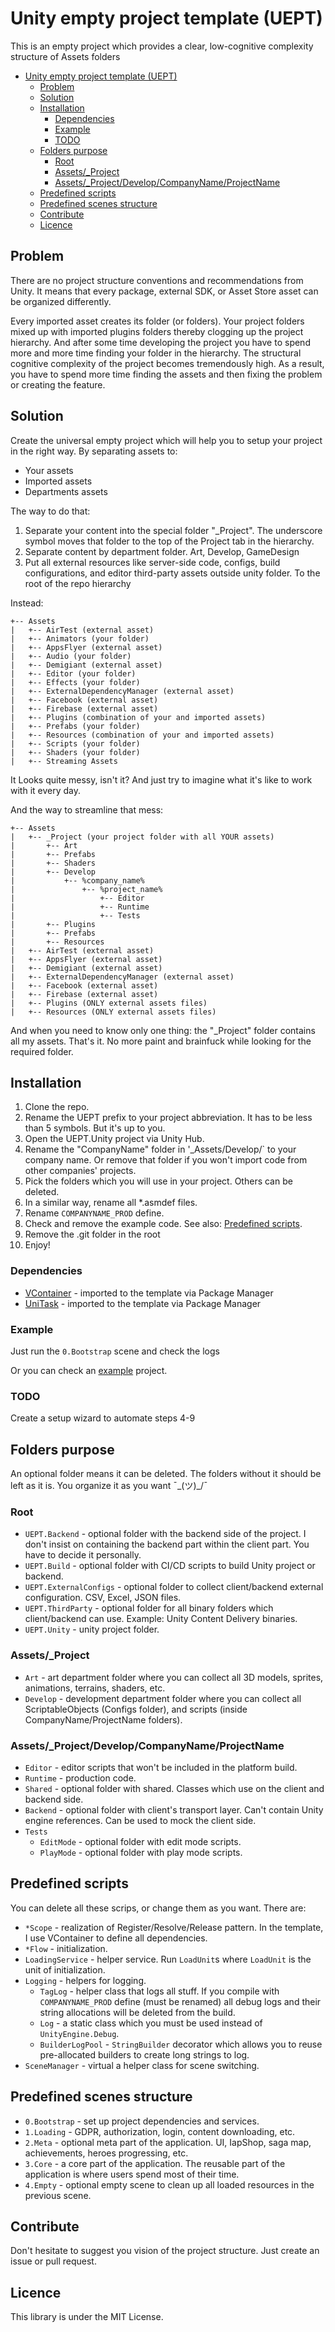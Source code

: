 Unity empty project template (UEPT)
===

This is an empty project which provides a clear, low-cognitive complexity structure of Assets folders

<!-- TOC -->
* [Unity empty project template (UEPT)](#unity-empty-project-template--uept-)
  * [Problem](#problem)
  * [Solution](#solution)
  * [Installation](#installation)
    * [Dependencies](#dependencies)
    * [Example](#example)
    * [TODO](#todo)
  * [Folders purpose](#folders-purpose)
    * [Root](#root)
    * [Assets/_Project](#assets-_-project)
    * [Assets/_Project/Develop/CompanyName/ProjectName](#assets-_-projectdevelopcompanynameprojectname)
  * [Predefined scripts](#predefined-scripts)
  * [Predefined scenes structure](#predefined-scenes-structure)
  * [Contribute](#contribute)
  * [Licence](#licence)
<!-- TOC -->

## Problem

There are no project structure conventions and recommendations from Unity. It means that every package, external SDK, or Asset Store asset can be organized differently.

Every imported asset creates its folder (or folders). Your project folders mixed up with imported plugins folders thereby clogging up the project hierarchy.
And after some time developing the project you have to spend more and more time finding your folder in the hierarchy.
The structural cognitive complexity of the project becomes tremendously high. As a result, you have to spend more time finding the assets and then fixing the problem or creating the feature.

## Solution

Create the universal empty project which will help you to setup your project in the right way. By separating assets to:
- Your assets
- Imported assets
- Departments assets

The way to do that:
1. Separate your content into the special folder "_Project". The underscore symbol moves that folder to the top of the Project tab in the hierarchy.
2. Separate content by department folder. Art, Develop, GameDesign
3. Put all external resources like server-side code, configs, build configurations, and editor third-party assets outside unity folder. To the root of the repo hierarchy

Instead:
```
+-- Assets
|   +-- AirTest (external asset)
|   +-- Animators (your folder)
|   +-- AppsFlyer (external asset)
|   +-- Audio (your folder)
|   +-- Demigiant (external asset)
|   +-- Editor (your folder)
|   +-- Effects (your folder)
|   +-- ExternalDependencyManager (external asset)
|   +-- Facebook (external asset)
|   +-- Firebase (external asset)
|   +-- Plugins (combination of your and imported assets)
|   +-- Prefabs (your folder)
|   +-- Resources (combination of your and imported assets)
|   +-- Scripts (your folder)
|   +-- Shaders (your folder)
|   +-- Streaming Assets
```

It Looks quite messy, isn't it? And just try to imagine what it's like to work with it every day.

And the way to streamline that mess:
```
+-- Assets
|   +-- _Project (your project folder with all YOUR assets)
|       +-- Art
|       +-- Prefabs
|       +-- Shaders
|       +-- Develop
|           +-- %company_name%
|               +-- %project_name%
|                   +-- Editor
|                   +-- Runtime
|                   +-- Tests
|       +-- Plugins
|       +-- Prefabs
|       +-- Resources
|   +-- AirTest (external asset)
|   +-- AppsFlyer (external asset)
|   +-- Demigiant (external asset)
|   +-- ExternalDependencyManager (external asset)
|   +-- Facebook (external asset)
|   +-- Firebase (external asset)
|   +-- Plugins (ONLY external assets files)
|   +-- Resources (ONLY external assets files)
```

And when you need to know only one thing: the "_Project" folder contains all my assets. That's it. No more paint and brainfuck while looking for the required folder.

## Installation
1. Clone the repo.
2. Rename the UEPT prefix to your project abbreviation. It has to be less than 5 symbols. But it's up to you.
3. Open the UEPT.Unity project via Unity Hub.
4. Rename the "CompanyName" folder in '_Assets/Develop/` to your company name. Or remove that folder if you won't import code from other companies' projects.
5. Pick the folders which you will use in your project. Others can be deleted.
6. In a similar way, rename all *.asmdef files.
7. Rename `COMPANYNAME_PROD` define.
8. Check and remove the example code. See also: [Predefined scripts](#predefined-scripts).
9. Remove the .git folder in the root
10. Enjoy!

### Dependencies
- [VContainer](https://github.com/hadashiA/VContainer) - imported to the template via Package Manager
- [UniTask](https://github.com/Cysharp/UniTask) - imported to the template via Package Manager

### Example
Just run the `0.Bootstrap` scene and check the logs

Or you can check an [example](https://github.com/vangogih/UEPT.Example) project.

### TODO
Create a setup wizard to automate steps 4-9

## Folders purpose

An optional folder means it can be deleted. The folders without it should be left as it is. You organize it as you want ¯\_(ツ)_/¯

### Root
- `UEPT.Backend` - optional folder with the backend side of the project. I don't insist on containing the backend part within the client part. You have to decide it personally.
- `UEPT.Build` - optional folder with CI/CD scripts to build Unity project or backend.
- `UEPT.ExternalConfigs` - optional folder to collect client/backend external configuration. CSV, Excel, JSON files.
- `UEPT.ThirdParty` - optional folder for all binary folders which client/backend can use. Example: Unity Content Delivery binaries.
- `UEPT.Unity` - unity project folder.

### Assets/_Project
- `Art` - art department folder where you can collect all 3D models, sprites, animations, terrains, shaders, etc.
- `Develop` - development department folder where you can collect all ScriptableObjects (Configs folder), and scripts (inside CompanyName/ProjectName folders).

### Assets/_Project/Develop/CompanyName/ProjectName
- `Editor` - editor scripts that won't be included in the platform build.
- `Runtime` - production code.
- `Shared` - optional folder with shared. Classes which use on the client and backend side.
- `Backend` - optional folder with client's transport layer. Can't contain Unity engine references. Can be used to mock the client side.
- `Tests`
  - `EditMode` - optional folder with edit mode scripts.
  - `PlayMode` - optional folder with play mode scripts.

## Predefined scripts

You can delete all these scrips, or change them as you want. There are:

- `*Scope` - realization of Register/Resolve/Release pattern. In the template, I use VContainer to define all dependencies.
- `*Flow` - initialization.
- `LoadingService` - helper service. Run `LoadUnit`s where `LoadUnit` is the unit of initialization.
- `Logging` - helpers for logging.
  - `TagLog` - helper class that logs all stuff.
    If you compile with `COMPANYNAME_PROD` define (must be renamed) all debug logs and their string allocations will be deleted from the build.
  - `Log` - a static class which you must be used instead of `UnityEngine.Debug`.
  - `BuilderLogPool` - `StringBuilder` decorator which allows you to reuse pre-allocated builders to create long strings to log.
- `SceneManager` - virtual a helper class for scene switching.

## Predefined scenes structure

- `0.Bootstrap` - set up project dependencies and services.
- `1.Loading` - GDPR, authorization, login, content downloading, etc.
- `2.Meta` - optional meta part of the application. UI, IapShop, saga map, achievements, heroes progressing, etc.
- `3.Core` - a core part of the application. The reusable part of the application is where users spend most of their time.
- `4.Empty` - optional empty scene to clean up all loaded resources in the previous scene.

## Contribute

Don't hesitate to suggest you vision of the project structure. Just create an issue or pull request.

## Licence
This library is under the MIT License.
